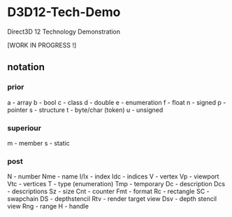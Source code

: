 # D3D12-Tech-Demo
Direct3D 12 Technology Demonstration

[WORK IN PROGRESS !]

## notation

### prior
a - array
b - bool
c - class
d - double
e - enumeration
f - float
n - signed
p - pointer
s - structure
t - byte/char (token)
u - unsigned

### superiour
m - member
s - static

### post
N    - number
Nme  - name
I/Ix - index
Idc  - indices
V    - vertex
Vp   - viewport
Vtc  - vertices
T    - type (enumeration)
Tmp  - temporary
Dc   - description
Dcs  - descriptions
Sz   - size
Cnt  - counter
Fmt  - format
Rc   - rectangle
SC   - swapchain
DS   - depthstencil
Rtv  - render target view
Dsv  - depth stencil view
Rng  - range
H    - handle
